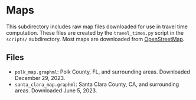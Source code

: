# Maps

This subdirectory includes raw map files downloaded for use in travel time computation. These files are created by the `travel_times.py` script in the `scripts/` subdirectory. Most maps are downloaded from [OpenStreetMap](https://www.openstreetmap.org/).

## Files

* `polk_map.graphml`: Polk County, FL, and surrounding areas. Downloaded December 29, 2023.
* `santa_clara_map.graphml`: Santa Clara County, CA, and surrounding areas. Downloaded June 5, 2023.
